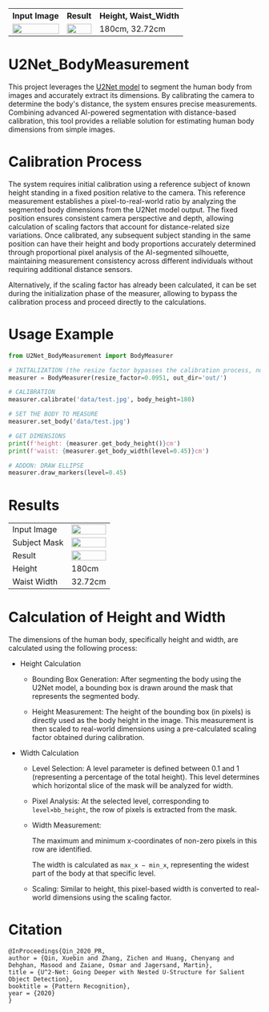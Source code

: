 <table style="width:100%">
  <tr>    
    <th>Input Image</th>
    <th>Result</th>
    <th>Height, Waist_Width</th>
  </tr>
  <tr>    
    <td><img src='data/test.jpg' width='100%'></td>    
    <td><img src='out/body_lines.png' width='100%'></td>
    <td>180cm, 32.72cm</td>    
  </tr>
</table>

# U2Net_BodyMeasurement

This project leverages the <a href='https://github.com/LeCongThuong/U2Net'>U2Net model</a> to segment the human body from images and accurately extract its dimensions.
By calibrating the camera to determine the body's distance, the system ensures precise measurements.
Combining advanced AI-powered segmentation with distance-based calibration, this tool provides a reliable solution for estimating human body dimensions from simple images.

# Calibration Process

The system requires initial calibration using a reference subject of known height standing in a fixed position relative to the camera. This reference measurement establishes a pixel-to-real-world ratio by analyzing the segmented body dimensions from the U2Net model output.
The fixed position ensures consistent camera perspective and depth, allowing calculation of scaling factors that account for distance-related size variations.
Once calibrated, any subsequent subject standing in the same position can have their height and body proportions accurately determined through proportional pixel analysis of the AI-segmented silhouette, maintaining measurement consistency across different individuals without requiring additional distance sensors.

Alternatively, if the scaling factor has already been calculated, it can be set during the initialization phase of the measurer, allowing to bypass the calibration process and proceed directly to the calculations.

# Usage Example

```py
from U2Net_BodyMeasurement import BodyMeasurer

# INITALIZATION (the resize factor bypasses the calibration process, no need to set it if you're going to calibrate)
measurer = BodyMeasurer(resize_factor=0.0951, out_dir='out/')

# CALIBRATION
measurer.calibrate('data/test.jpg', body_height=180)

# SET THE BODY TO MEASURE
measurer.set_body('data/test.jpg')

# GET DIMENSIONS
print(f'height: {measurer.get_body_height()}cm')
print(f'waist: {measurer.get_body_width(level=0.45)}cm')

# ADDON: DRAW ELLIPSE
measurer.draw_markers(level=0.45)
```

# Results

<table style="width:100%">
    <tbody>
      <tr>
        <td>Input Image</td>
        <td><img src='data/test.jpg' width='100%'></td>
      </tr>
      <tr>
        <td>Subject Mask</td>
        <td><img src='out/body_mask.png' width='100%'></td>
      </tr>
      <tr>        
        <td>Result</td>
        <td><img src='out/body_lines.png' width='100%'></td>
      </tr>
      <tr>
        <td>Height</td>
        <td>180cm</td>
      </tr>
      <tr>
        <td>Waist Width</td>
        <td>32.72cm</td>
      </tr>
    </tbody>
  
</table>

# Calculation of Height and Width

The dimensions of the human body, specifically height and width, are calculated using the following process:

- Height Calculation

  - Bounding Box Generation: After segmenting the body using the U2Net model, a bounding box is drawn around the mask that represents the segmented body.

  - Height Measurement: The height of the bounding box (in pixels) is directly used as the body height in the image. This measurement is then scaled to real-world dimensions using a pre-calculated scaling factor obtained during calibration.

- Width Calculation

  - Level Selection: A level parameter is defined between 0.1 and 1 (representing a percentage of the total height). This level determines which horizontal slice of the mask will be analyzed for width.

  - Pixel Analysis: At the selected level, corresponding to `level×bb_height`, the row of pixels is extracted from the mask.

  - Width Measurement:

    The maximum and minimum x-coordinates of non-zero pixels in this row are identified.

    The width is calculated as `max_x − min_x`, representing the widest part of the body at that specific level.

  - Scaling: Similar to height, this pixel-based width is converted to real-world dimensions using the scaling factor.

# Citation

```
@InProceedings{Qin_2020_PR,
author = {Qin, Xuebin and Zhang, Zichen and Huang, Chenyang and Dehghan, Masood and Zaiane, Osmar and Jagersand, Martin},
title = {U^2-Net: Going Deeper with Nested U-Structure for Salient Object Detection},
booktitle = {Pattern Recognition},
year = {2020}
}
```
